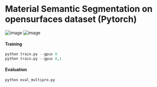 # Material Semantic Segmentation on opensurfaces dataset (Pytorch)


![image](https://user-images.githubusercontent.com/96943196/152592757-b28d6f8e-6e72-49c9-8027-581a78365f5c.png)
![image](https://user-images.githubusercontent.com/96943196/152592771-fa29c300-e80e-474b-b067-f4370e956431.png)


#### Training
```python
python train.py --gpus 0
python train.py --gpus 0,1
```

#### Evaluation
```python
python eval_multipro.py
```
